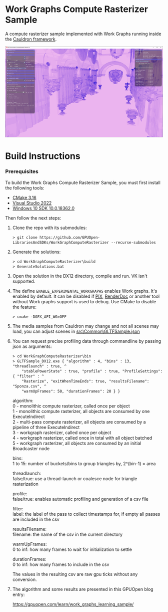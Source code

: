 # Work Graphs Compute Rasterizer Sample

A compute rasterizer sample implemented with Work Graphs running inside the [Cauldron framework](https://github.com/GPUOpen-LibrariesAndSDKs/Cauldron).

![Screenshot](screenshot.png)

# Build Instructions

### Prerequisites

To build the Work Graphs Compute Rasterizer Sample, you must first install the following tools:

- [CMake 3.16](https://cmake.org/download/)
- [Visual Studio 2022](https://visualstudio.microsoft.com/downloads/)
- [Windows 10 SDK 10.0.18362.0](https://developer.microsoft.com/en-us/windows/downloads/windows-10-sdk)

Then follow the next steps:

1) Clone the repo with its submodules:
    ```
    > git clone https://github.com/GPUOpen-LibrariesAndSDKs/WorkGraphComputeRasterizer --recurse-submodules
    ```

2) Generate the solutions:
    ```
    > cd WorkGraphComputeRasterizer\build
    > GenerateSolutions.bat
    ```

3) Open the solution in the DX12 directory, compile and run. VK isn't supported.

4) The define `ENABLE_EXPERIMENTAL_WORKGRAPHS` enables Work graphs. It's enabled by
   default. It can be disabled if [PIX](https://devblogs.microsoft.com/pix/introduction/),
   [RenderDoc](https://renderdoc.org) or another tool without Work graphs
   support is used to debug. Use CMake to disable the feature:
    ```
    > cmake -DGFX_API_WG=OFF
    ```

5) The media samples from Cauldron may change and not all scenes may load,
   you can adjust scenes in [src\Common\GLTFSample.json](src\Common\GLTFSample.json)

6) You can request precise profiling data through commandline by passing json as arguments:
    ```
    > cd WorkGraphComputeRasterizer\bin
    > GLTFSample_DX12.exe { "algorithm" : 4, "bins" : 13, "threadlaunch" : true, ^
        "stablePowerState" : true, "profile" : true, "ProfileSettings": { "filter" : ^
        "Rasterize", "exitWhenTimeEnds": true, "resultsFilename": "Sponza.csv", ^
        "warmUpFrames": 50, "durationFrames": 20 } }
    ```

   algorithm:\
    0 - monolithic compute rasterizer, called once per object\
    1 - monolithic compute rasterizer, all objects are consumed by one ExecuteIndirect\
    2 - multi-pass compute rasterizer, all objects are consumed by a pipeline of three ExecuteIndirect\
    3 - workgraph rasterizer, called once per object\
    4 - workgraph rasterizer, called once in total with all object batched\
    5 - workgraph rasterizer, all objects are consumed by an initial Broadcaster node

   bins:\
    1 to 15: number of buckets/bins to group triangles by, 2^(bin-1) = area

   threadlaunch:\
    false/true: use a thread-launch or coalesce node for triangle rasterization

   profile:\
    false/true: enables automatic profiling and generation of a csv file

   filter:\
    label: the label of the pass to collect timestamps for, if empty all passes are included in the csv

   resultsFilename:\
    filename: the name of the csv in the current directory

   warmUpFrames:\
    0 to inf: how many frames to wait for initialization to settle

   durationFrames:\
    0 to inf: how many frames to include in the csv

   The values in the resulting csv are raw gpu ticks without any conversion.
   
7) The algorithm and some results are presented in this GPUOpen blog entry:

   https://gpuopen.com/learn/work_graphs_learning_sample/
